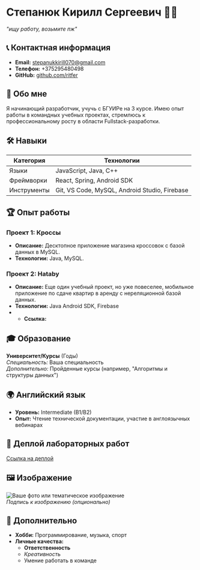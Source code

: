 # Степанюк Кирилл Сергеевич 👨‍💻

*"ищу работу, возьмите пж"*  

## 📞 Контактная информация
- **Email:** stepanukkirill070@gmail.com  
- **Телефон:** +375295480498  
- **GitHub:** [github.com/ritfer](https://github.com/ritfer)  
 
## 🚀 Обо мне
Я начинающий разработчик, учучь с БГУИРе на 3 курсе. Имею опыт работы в командных учебных проектах, стремлюсь к профессиональному росту в области Fullstack-разработки.

## 🛠 Навыки
| Категория       | Технологии                                                                 |
|-----------------|----------------------------------------------------------------------------|
| Языки          | JavaScript, Java, С++                                                       |
| Фреймворки     | React, Spring, Android SDK                                                  |
| Инструменты    | Git, VS Code, MySQL, Android Studio, Firebase                               |

## 🏆 Опыт работы

### Проект 1: Кроссы
* **Описание:** Десктопное приложение магазина кроссовок с базой данных в MySQL.  
* **Технологии:** Java, MySQL.  

### Проект 2: Hataby
* **Описание:** Еще один учебный проект, но уже повеселее, мобильное приложение по сдаче квартир в аренду с нереляционной базой данных.  
* **Технологии:** Java Android SDK, Firebase
* * **Cсылка:** 

## 🎓 Образование
**Университет/Курсы** (Годы)  
*Специальность:* Ваша специальность  
*Дополнительно:* Пройденные курсы (например, "Алгоритмы и структуры данных")  

## 🌍 Английский язык
* **Уровень:** Intermediate (B1/B2)  
* **Опыт:** Чтение технической документации, участие в англоязычных вебинарах  

## 🔗 Деплой лабораторных работ
[Ссылка на деплой](https://ваш-деплой.ру)  

## 🖼️ Изображение
![Ваше фото или тематическое изображение](https://via.placeholder.com/400x200?text=CV+Image)  
*Подпись к изображению (опционально)*  

## 📌 Дополнительно
* **Хобби:** Программирование, музыка, спорт  
* **Личные качества:**  
  - **Ответственность**  
  - *Креативность*  
  - Умение работать в команде  
